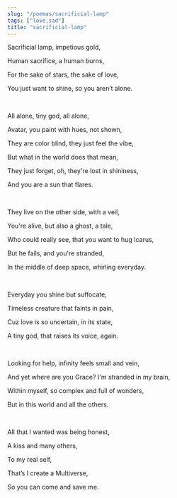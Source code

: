 ```yaml
---
slug: "/poemas/sacrificial-lamp"
tags: ["love,sad"]
title: "sacrificial-lamp"
---
```

Sacrificial lamp, impetious gold,

Human sacrifice, a human burns,

For the sake of stars, the sake of love,

You just want to shine, so you aren’t alone.

&nbsp;

All alone, tiny god, all alone,

Avatar, you paint with hues, not shown,

They are color blind, they just feel the vibe,

But what in the world does that mean,

They just forget, oh, they're lost in shininess,

And you are a sun that flares.

&nbsp;

They live on the other side, with a veil,

You're alive, but also a ghost, a tale,

Who could really see, that you want to hug Icarus,

But he fails, and you're stranded,

In the middle of deep space, whirling everyday.

&nbsp;

Everyday you shine but suffocate,

Timeless creature that faints in pain,

Cuz love is so uncertain, in its state,

A tiny god, that raises its voice, again.

&nbsp;

Looking for help, infinity feels small and vein,

And yet where are you Grace? I'm stranded in my brain,

Within myself, so complex and full of wonders,

But in this world and all the others.

&nbsp;

All that I wanted was being honest,

A kiss and many others,

To my real self,

That’s I create a Multiverse,

So you can come and save me.